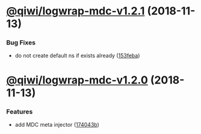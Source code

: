# [@qiwi/logwrap-mdc-v1.2.1](https://github.com/qiwi/logwrap/compare/v1.2.0...v1.2.1) (2018-11-13)


### Bug Fixes

* do not create default ns if exists already ([153feba](https://github.com/qiwi/logwrap/commit/153feba))

# [@qiwi/logwrap-mdc-v1.2.0](https://github.com/qiwi/logwrap/compare/v1.1.0...v1.2.0) (2018-11-13)


### Features

* add MDC meta injector ([174043b](https://github.com/qiwi/logwrap/commit/174043b))
